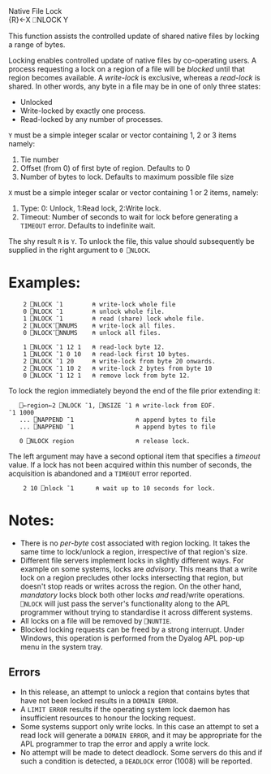 <div class="heading">
  <div class="name">Native File Lock</div>
  <div class="command">{R}←X ⎕NLOCK Y</div>
</div>

This function assists the controlled update of shared native files by locking a range of bytes.

Locking enables controlled update of native files by co-operating users. A process requesting a lock on a region of a file will be *blocked* until that region becomes available. A *write-lock* is exclusive, whereas a *read-lock* is shared. In other words, any byte in a file may be in one of only three states:

- Unlocked
- Write-locked by exactly one process.
- Read-locked by any number of processes.

`Y` must be a simple integer scalar or vector containing 1, 2 or 3 items namely:

1. Tie number
2. Offset (from 0) of first byte of region. Defaults to 0
3. Number of bytes to lock. Defaults to maximum possible file size

`X` must be a simple integer scalar or vector containing 1 or 2 items, namely:

1. Type: 0: Unlock, 1:Read lock, 2:Write lock.
2. Timeout: Number of seconds to wait for lock before generating a `TIMEOUT` error. Defaults to indefinite wait.

The shy result `R` is `Y`. To unlock the file, this value should subsequently be supplied in the right argument to `0 ⎕NLOCK`.

# Examples:
```apl
    2 ⎕NLOCK ¯1        ⍝ write-lock whole file
    0 ⎕NLOCK ¯1        ⍝ unlock whole file.
    1 ⎕NLOCK ¯1        ⍝ read (share) lock whole file.
    2 ⎕NLOCK¨⎕NNUMS    ⍝ write-lock all files.
    0 ⎕NLOCK¨⎕NNUMS    ⍝ unlock all files.
 
    1 ⎕NLOCK ¯1 12 1   ⍝ read-lock byte 12.
    1 ⎕NLOCK ¯1 0 10   ⍝ read-lock first 10 bytes.
    2 ⎕NLOCK ¯1 20     ⍝ write-lock from byte 20 onwards.
    2 ⎕NLOCK ¯1 10 2   ⍝ write-lock 2 bytes from byte 10
    0 ⎕NLOCK ¯1 12 1   ⍝ remove lock from byte 12.
```

To lock the region immediately beyond the end of the file prior extending it:
```apl
   ⎕←region←2 ⎕NLOCK ¯1, ⎕NSIZE ¯1 ⍝ write-lock from EOF.
¯1 1000   
   ... ⎕NAPPEND ¯1                 ⍝ append bytes to file
   ... ⎕NAPPEND ¯1                 ⍝ append bytes to file
 
   0 ⎕NLOCK region                 ⍝ release lock.
```

The left argument may have a second optional item that specifies a *timeout* value. If a lock has not been acquired within this number of seconds, the acquisition is abandoned and a `TIMEOUT` error reported.
```apl
    2 10 ⎕nlock ¯1      ⍝ wait up to 10 seconds for lock.
```

# Notes:

- There is no *per-byte* cost associated with region locking. It takes the same time to lock/unlock a region, irrespective of that region's size.
- Different file servers implement locks in slightly different ways. For example on some systems, locks are *advisory*. This means that a write lock on a region precludes other locks intersecting that region, but doesn't stop reads or writes across the region. On the other hand, *mandatory* locks block both other locks *and* read/write operations. `⎕NLOCK` will just pass the server's functionality along to the APL programmer without trying to standardise it across different systems.
- All locks on a file will be removed by `⎕NUNTIE`.
- Blocked locking requests can be freed by a strong interrupt. Under Windows, this operation is performed from the Dyalog APL pop-up menu in the system tray.

## Errors

- In this release, an attempt to unlock a region that contains bytes that have not been locked results in a `DOMAIN ERROR`.
- A `LIMIT ERROR` results if the operating system lock daemon has insufficient resources to honour the locking request.
- Some systems support only write locks. In this case an attempt to set a read lock will generate a `DOMAIN ERROR`, and it may be appropriate for the APL programmer to trap the error and apply a write lock.
- No attempt will be made to detect deadlock. Some servers do this and if such a condition is detected, a `DEADLOCK` error (1008) will be reported.
